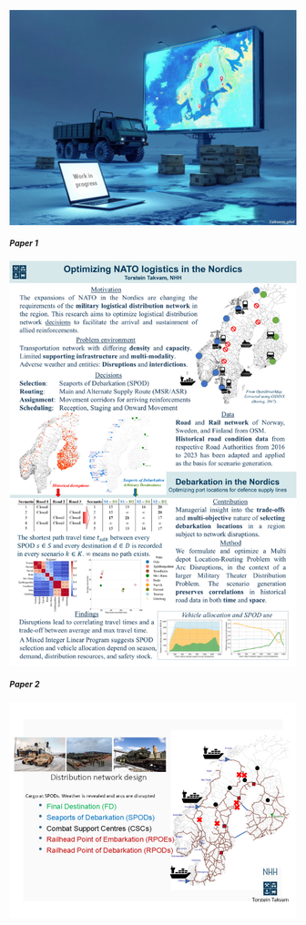 ![Alt text](background.png)

##### Paper 1
![Alt text](Poster_Debarkation.png)

##### Paper 2
![Alt text](Summary_Reinforcing.png)
